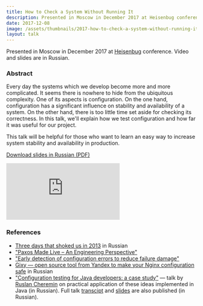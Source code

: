 ```yaml
---
title: How to Check a System Without Running It
description: Presented in Moscow in December 2017 at Heisenbug conference. Video and slides are in Russian.
date: 2017-12-08
image: /assets/thumbnails/2017-how-to-check-a-system-without-running-it.jpg
layout: talk
---
```


Presented in Moscow in December 2017 at [Heisenbug](https://2017.heisenbug-moscow.ru/talks/2017/msk/79fuksrzakwwqu4cmikw62/) conference. Video and slides are in Russian.

### Abstract
Every day the systems which we develop become more and more complicated. 
It seems there is nowhere to hide from the ubiquitous complexity. 
One of its aspects is configuration. On the one hand, configuration 
has a significant influence on stability and availability of a system. 
On the other hand, there is too little time set aside for checking its 
correctness. In this talk, we'll explain how we test configuration and
how far it was useful for our project.

This talk will be helpful for those who want to learn an easy way to 
increase system stability and availability in production.

[Download slides in Russian (PDF)](/assets/talks/talk-how-to-check-a-system-without-running-it.pdf)

<script async class="speakerdeck-embed" data-slide="2" data-id="19ab7d275dd446b38197481cb7541961" data-ratio="1.77777777777778" src="//speakerdeck.com/assets/embed.js"></script>

<div class="video-container">
<iframe src="https://www.youtube.com/embed/KaeEjsAjV6A" loading="lazy" frameborder="0" allowfullscreen></iframe>
</div>

### References
- [Three days that shoked us in 2013](https://habrahabr.ru/company/odnoklassniki/blog/268413/) in Russian
- ["Paxos Made Live – An Engineering Perspective"](https://blog.acolyer.org/2015/03/05/paxos-made-live/)
- ["Early detection of configuration errors to reduce failure damage"](https://blog.acolyer.org/2016/11/29/early-detection-of-configuration-errors-to-reduce-failure-damage/)
- [Gixy — open source tool from Yandex to make your Nginx configuration safe](https://habrahabr.ru/company/yandex/blog/327590/) in Russian
- ["Configuration testing for Java developers: a case study"](https://youtu.be/Tk_nmV-mWOA) — talk by [Ruslan Cheremin](https://twitter.com/dj_begemot) on practical application of these ideas implemented in Java (in Russian). Full talk [transcipt](https://habr.com/company/jugru/blog/427487/) and [slides](https://2018.heisenbug-piter.ru/talks/2018/spb/3pnf97jpummk4yeociqwi0/) are also published (in Russian).
